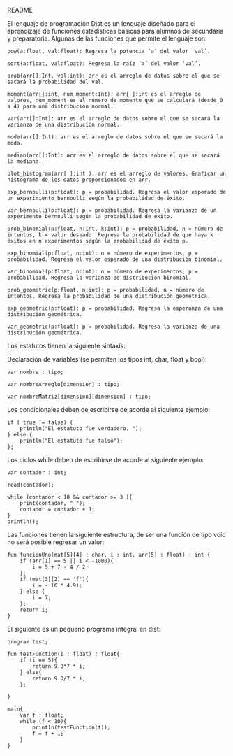 README

El lenguaje de programación Dist es un lenguaje diseñado para el aprendizaje de funciones estadísticas básicas para alumnos de secundaria y preparatoria. Algunas de las funciones que permite el lenguaje son: 

```
pow(a:float, val:float): Regresa la potencia ‘a’ del valor ‘val’.

sqrt(a:float, val:float): Regresa la raíz ‘a’ del valor ‘val’.

prob(arr[]:Int, val:int): arr es el arreglo de datos sobre el que se sacará la probabilidad del val.

moment(arr[]:int, num_moment:Int): arr[ ]:int es el arreglo de valores, num_moment es el número de momento que se calculará (desde 0 a 4) para una distribución normal.

var(arr[]:Int): arr es el arreglo de datos sobre el que se sacará la varianza de una distribución normal.

mode(arr[]:Int): arr es el arreglo de datos sobre el que se sacará la moda.

median(arr[]:Int): arr es el arreglo de datos sobre el que se sacará la mediana.

plot_histogram(arr[ ]:int ): arr es el arreglo de valores. Graficar un histograma de los datos proporcionados en arr.

exp_bernoulli(p:float): p = probabilidad. Regresa el valor esperado de un experimiento bernoulli según la probabilidad de éxito.

var_bernoulli(p:float): p = probabilidad. Regresa la varianza de un experimento bernoulli según la probabilidad de éxito.

prob_binomial(p:float, n:int, k:int): p = probabilidad, n = número de intentos, k = valor deseado. Regresa la probabilidad de que haya k éxitos en n experimentos según la probabilidad de éxito p.

exp_binomial(p:float, n:int): n = número de experimentos, p = probabilidad. Regresa el valor esperado de una distribución binomial.

var_binomial(p:float, n:int): n = número de experimentos, p = probabilidad. Regresa la varianza de distribución binomial.

prob_geometric(p:float, n:int): p = probabilidad, n = número de intentos. Regresa la probabilidad de una distribución geométrica.

exp_geometric(p:float): p = probabilidad. Regresa la esperanza de una distribución geométrica.

var_geometric(p:float): p = probabilidad. Regresa la varianza de una distribución geométrica.

```

Los estatutos tienen la siguiente sintaxis:

Declaración de variables (se permiten los tipos int, char, float y bool):

```
var nombre : tipo;

var nombreArreglo[dimension] : tipo;

var nombreMatriz[dimension][dimension] : tipo;

```

Los condicionales deben de escribirse de acorde al siguiente ejemplo:

```
if ( true != false) {
    println("El estatuto fue verdadero. ");
} else {
    println("El estatuto fue falso");
};
```
Los ciclos while deben de escribirse de acorde al siguiente ejemplo:
```
var contador : int;

read(contador);

while (contador < 10 && contador >= 3 ){
    print(contador, " ");
    contador = contador + 1;
}
println();
```

Las funciones tienen la siguiente estructura, de ser una función de tipo void no será posible regresar un valor:

```
fun funcionUno(mat[5][4] : char, i : int, arr[5] : float) : int {
    if (arr[1] == 5 || i < -1000){
        i = 5 + 7 - 4 / 2;
    };
    if (mat[3][2] == 'f'){
        i = - (6 * 4.9);
    } else {
        i = 7;
    };
    return i;
}

```

El siguiente es un pequeño programa integral en dist:

```
program test;

fun testFunction(i : float) : float{
    if (i == 5){
        return 9.0*7 * i;
    } else{
        return 9.0/7 * i;
    };
    
}

main{
    var f : float;
    while (f < 10){
        println(testFunction(f));
        f = f + 1;
    }
}
```


